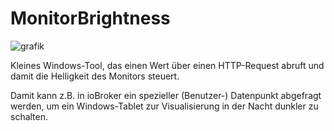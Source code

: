 # MonitorBrightness

![grafik](https://github.com/DEV2DEV-DE/brightness/assets/95883579/414bf8f8-437e-4a7e-a077-78aa9882b132)

Kleines Windows-Tool, das einen Wert über einen HTTP-Request abruft und damit die Helligkeit des Monitors steuert.

Damit kann z.B. in ioBroker ein spezieller (Benutzer-) Datenpunkt abgefragt werden, um ein Windows-Tablet zur Visualisierung in der Nacht dunkler zu schalten.
